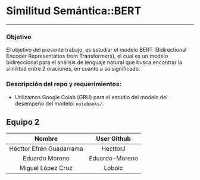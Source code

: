 # Similitud Semántica::BERT
***

### Objetivo

El objetivo del presente trabajo, es estudiar el modelo BERT (Bidirectional Encoder Representatios from Transformers), el cual es un modelo bidireccional para el análisis de lenguaje natural que busca encontrar la similitud entre 2 oraciones, en cuanto a su significado.

### Descripción del repo y requerimientos:

- Utilizamos Google Colab (GRU) para el estudio del modelo del desempeño del modelo: `notebooks/`.


## Equipo 2

| Nombre | User Github | 
|:---:|:---:|
| Hécttor Efrén Guadarrama | HecttorJ | 
| Eduardo Moreno | Eduardo-Moreno| 
| Miguel López Cruz | Lobolc| 
